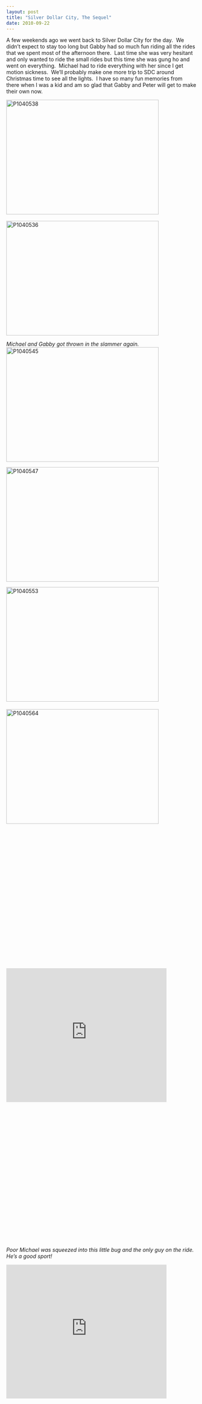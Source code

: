 ```yaml
---
layout: post
title: "Silver Dollar City, The Sequel"
date: 2010-09-22
---
```


<p>A few weekends ago we went back to Silver Dollar City for the day.&#160; We didn’t expect to stay too long but Gabby had so much fun riding all the rides that we spent most of the afternoon there.&#160; Last time she was very hesitant and only wanted to ride the small rides but this time she was gung ho and went on everything.&#160; Michael had to ride everything with her since I get motion sickness.&#160; We’ll probably make one more trip to SDC around Christmas time to see all the lights.&#160; I have so many fun memories from there when I was a kid and am so glad that Gabby and Peter will get to make their own now.</p>  <p><a href="/thepaladinos/assets/images/P1040538.jpg" target="_blank"><img style="border-right-width: 0px; display: inline; border-top-width: 0px; border-bottom-width: 0px; border-left-width: 0px" title="P1040538" border="0" alt="P1040538" src="/thepaladinos/assets/images/P1040538_thumb.jpg" width="404" height="304" /></a>&#160;&#160; </p>  <p><a href="/thepaladinos/assets/images/P1040536.jpg" target="_blank"><img style="border-right-width: 0px; display: inline; border-top-width: 0px; border-bottom-width: 0px; border-left-width: 0px" title="P1040536" border="0" alt="P1040536" src="/thepaladinos/assets/images/P1040536_thumb.jpg" width="404" height="304" /></a> </p>  <p><em>Michael and Gabby got thrown in the slammer again.&#160; </em>    <br /><a href="/thepaladinos/assets/images/P1040545.jpg" target="_blank"><img style="border-right-width: 0px; display: inline; border-top-width: 0px; border-bottom-width: 0px; border-left-width: 0px" title="P1040545" border="0" alt="P1040545" src="/thepaladinos/assets/images/P1040545_thumb.jpg" width="404" height="304" /></a> </p>  <p><a href="/thepaladinos/assets/images/P1040547.jpg" target="_blank"><img style="border-right-width: 0px; display: inline; border-top-width: 0px; border-bottom-width: 0px; border-left-width: 0px" title="P1040547" border="0" alt="P1040547" src="/thepaladinos/assets/images/P1040547_thumb.jpg" width="404" height="304" /></a> </p>  <p><a href="/thepaladinos/assets/images/P1040553.jpg" target="_blank"><img style="border-right-width: 0px; display: inline; border-top-width: 0px; border-bottom-width: 0px; border-left-width: 0px" title="P1040553" border="0" alt="P1040553" src="/thepaladinos/assets/images/P1040553_thumb.jpg" width="404" height="304" /></a>&#160; <br />    <br /><a href="/thepaladinos/assets/images/P1040564.jpg" target="_blank"><img style="border-right-width: 0px; display: inline; border-top-width: 0px; border-bottom-width: 0px; border-left-width: 0px" title="P1040564" border="0" alt="P1040564" src="/thepaladinos/assets/images/P1040564_thumb.jpg" width="404" height="304" /></a> </p>  <p></p>  <p></p>  <p></p>  <p></p>  <p></p>  <p></p>  <div style="padding-bottom: 0px; margin: 0px; padding-left: 0px; padding-right: 0px; display: inline; float: none; padding-top: 0px" id="scid:5737277B-5D6D-4f48-ABFC-DD9C333F4C5D:d1b77114-14a4-47d4-819e-041bb3b7da83" class="wlWriterEditableSmartContent"><div><object width="425" height="355"><param name="movie" value="http://www.youtube.com/v/kzP3iIht8gY&amp;hl=en"></param><embed src="http://www.youtube.com/v/kzP3iIht8gY&amp;hl=en" type="application/x-shockwave-flash" width="425" height="355"></embed></object></div></div>  <p></p>  <p></p>  <div style="padding-bottom: 0px; margin: 0px; padding-left: 0px; padding-right: 0px; display: inline; float: none; padding-top: 0px" id="scid:5737277B-5D6D-4f48-ABFC-DD9C333F4C5D:05a15674-ca9a-4a4a-ab74-f52bdf70629b" class="wlWriterEditableSmartContent"><div><object width="425" height="355"><param name="movie" value="http://www.youtube.com/v/2cFG18ddWcY&amp;hl=en"></param><embed src="http://www.youtube.com/v/2cFG18ddWcY&amp;hl=en" type="application/x-shockwave-flash" width="425" height="355"></embed></object></div></div>  <p></p>  <p></p>  <div style="padding-bottom: 0px; margin: 0px; padding-left: 0px; padding-right: 0px; display: inline; float: none; padding-top: 0px" id="scid:5737277B-5D6D-4f48-ABFC-DD9C333F4C5D:52646d7b-434c-44d7-a5cc-8a579391a11d" class="wlWriterEditableSmartContent"><div><object width="425" height="355"><param name="movie" value="http://www.youtube.com/v/QRmTJ4YnTDo&amp;hl=en"></param><embed src="http://www.youtube.com/v/QRmTJ4YnTDo&amp;hl=en" type="application/x-shockwave-flash" width="425" height="355"></embed></object></div></div>  <p></p>  <p><em>Poor Michael was squeezed into this little bug and the only guy on the ride.&#160; He’s a good sport!</em>     <br />    <div style="padding-bottom: 0px; margin: 0px; padding-left: 0px; padding-right: 0px; display: inline; float: none; padding-top: 0px" id="scid:5737277B-5D6D-4f48-ABFC-DD9C333F4C5D:46a2f941-525b-45e8-97e0-7013f11099b6" class="wlWriterEditableSmartContent"><div><object width="425" height="355"><param name="movie" value="http://www.youtube.com/v/lGQMNrER8Gc&amp;hl=en"></param><embed src="http://www.youtube.com/v/lGQMNrER8Gc&amp;hl=en" type="application/x-shockwave-flash" width="425" height="355"></embed></object></div></div> </p>  <div style="padding-bottom: 0px; margin: 0px; padding-left: 0px; padding-right: 0px; display: inline; float: none; padding-top: 0px" id="scid:5737277B-5D6D-4f48-ABFC-DD9C333F4C5D:9321fb1c-e87d-4ea0-8cbb-1dc5040851bd" class="wlWriterEditableSmartContent"><div><object width="425" height="355"><param name="movie" value="http://www.youtube.com/v/PNUECms6lnc&amp;hl=en"></param><embed src="http://www.youtube.com/v/PNUECms6lnc&amp;hl=en" type="application/x-shockwave-flash" width="425" height="355"></embed></object></div></div>
